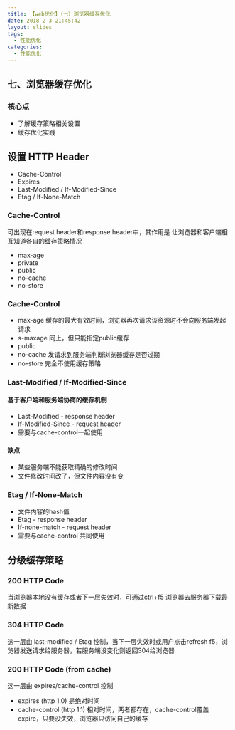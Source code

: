 ```yaml
---
title: 【web优化】（七）浏览器缓存优化
date: 2018-2-3 21:45:42
layout: slides
tags: 
  - 性能优化
categories: 
  - 性能优化
---
```


<section>
	<h2>七、浏览器缓存优化</h2>
	<h3>核心点</h3>
	<ul>
		<li>了解缓存策略相关设置</li>
    <li>缓存优化实践</li>
	</ul>
</section>

<section>
  <h2>设置 HTTP Header</h2>
  <ul>
    <li>Cache-Control</li>
    <li>Expires</li>
    <li>Last-Modified / If-Modified-Since</li>
    <li>Etag / If-None-Match</li>
  </ul>
</section>

<section>
  <h3>Cache-Control</h3>
  <p>可出现在request header和response header中，其作用是 让浏览器和客户端相互知道各自的缓存策略情况</p>
  <ul>
    <li>max-age</li>
    <li>private</li>
    <li>public</li>
    <li>no-cache</li>
    <li>no-store</li>
  </ul>
</section>

<section>
  <h3>Cache-Control</h3>
  <ul>
    <li class="fragment">max-age 缓存的最大有效时间，浏览器再次请求该资源时不会向服务端发起请求 </li>
    <li class="fragment">s-maxage 同上，但只能指定public缓存</li>
    <li class="fragment">public</li>
    <li class="fragment">no-cache 发请求到服务端判断浏览器缓存是否过期</li>
    <li class="fragment">no-store 完全不使用缓存策略</li>
  </ul>
</section>

<section>
  <h3>Last-Modified / If-Modified-Since</h3>
  <h4>基于客户端和服务端协商的缓存机制</h4>
  <ul>
    <li class="fragment">Last-Modified - response header</li>
    <li class="fragment">If-Modified-Since - request header</li>
    <li class="fragment">需要与cache-control一起使用</li>
  </ul>
  <h4>缺点</h4>
  <ul>
    <li class="fragment">某些服务端不能获取精确的修改时间</li>
    <li class="fragment">文件修改时间改了，但文件内容没有变</li>
  </ul>
</section>

<section>
  <h3>Etag / If-None-Match</h3>
  <ul>
    <li class="fragment">文件内容的hash值</li>
    <li class="fragment">Etag - response header</li>
    <li class="fragment">If-none-match - request header</li>
    <li class="fragment">需要与cache-control 共同使用</li>
  </ul>
</section>

<section>
  <h2>分级缓存策略</h3>  
</section>

<section>
  <h3>200 HTTP Code</h3>
  <p>当浏览器本地没有缓存或者下一层失效时，可通过ctrl+f5 浏览器去服务器下载最新数据</p> 
</section>

<section>
  <h3>304 HTTP Code</h3>
  <p>这一层由 last-modified / Etag 控制，当下一层失效时或用户点击refresh f5，浏览器发送请求给服务器，若服务端没变化则返回304给浏览器</p> 
</section>

<section>
  <h3>200 HTTP Code (from cache)</h3>
  <p>这一层由 expires/cache-control 控制</p>

  <ul>
    <li class="fragment">expires (http 1.0) 是绝对时间</li>
    <li class="fragment">cache-control (http 1.1) 相对时间，两者都存在，cache-control覆盖expire，只要没失效，浏览器只访问自己的缓存</li>
  </ul>
</section>

